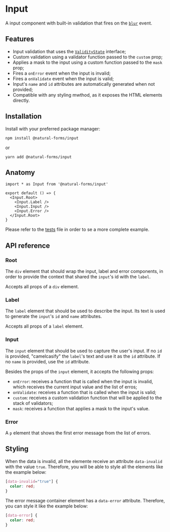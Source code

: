 # Input

A input component with built-in validation that fires on the [`blur`](https://developer.mozilla.org/en-US/docs/Web/API/Element/blur_event)
event.

## Features

- Input validation that uses the [`ValidityState`](https://developer.mozilla.org/en-US/docs/Web/API/ValidityState) interface;
- Custom validation using a validator function passed to the `custom` prop;
- Applies a mask to the input using a custom function passed to the `mask` prop;
- Fires a `onError` event when the input is invalid;
- Fires a `onValidate` event when the input is valid;
- Input's `name` and `id` attributes are automatically generated when not provided;
- Compatible with any styling mwthod, as it exposes the HTML elements directly.

## Installation

Install with your preferred package manager:

```
npm install @natural-forms/input
```

or

```
yarn add @natural-forms/input
```

## Anatomy

```tsx
import * as Input from '@natural-forms/input'

export default () => {
  <Input.Root>
    <Input.Label />
    <Input.Input />
    <Input.Error />
  </Input.Root>
}
```

Please refer to the [tests](https://github.com/DouglasdeMoura/natural-forms/blob/main/packages/input/src/input.spec.tsx) file
in order to se a more complete example.

## API reference

### Root

The `div` element that should wrap the input, label and error components,
in order to provide the context that shared the `input`'s id with the `label`.

Accepts all props of a `div` element.

### Label

The `label` element that should be used to describe the input. Its text is used
to generate the `input`'s `id` and `name` attributes.

Accepts all props of a `label` element.

### Input

The `input` element that should be used to capture the user's input. If no `id`
is provided, "camelcasify" the `label`'s text and use it as the `id` attribute.
If no `name` is provided, use the `id` attribute.

Besides the props of the `input` element, it accepts the following props:

- `onError`: receives a function that is called when the input is invalid, which receives the current input value and the list of erros;
- `onValidate`: receives a function that is called when the input is valid;
- `custom`: receives a custom validation function that will be applied to the stack of validators;
- `mask`: receives a function that applies a mask to the input's value.

### Error

A `p` element that shows the first error message from the list of errors.

## Styling

When the data is invalid, all the elemente receive an attribute `data-invalid`
with the value `true`. Therefore, you will be able to style all the elements
like the example below:

```css
[data-invalid="true"] {
  color: red;
}
```

The error message container element has a `data-error` attribute. Therefore,
you can style it like the example below:

```css
[data-error] {
  color: red;
}
```
